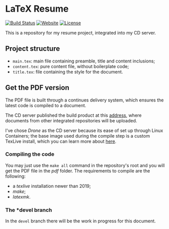 # LaTeX Resume

[![Build Status](https://ci.procsiab.cf/api/badges/Procsiab/latex-resume/status.svg)](https://ci.procsiab.cf/Procsiab/latex-resume)
[![Website](https://img.shields.io/website?up_message=online&url=https%3A%2F%2Fbook.procsiab.cf%2Florenzo_prosseda.pdf)](https://book.procsiab.cf/lorenzo_prosseda.pdf)
[![License](https://img.shields.io/badge/license-GDPR-yellowgreen)](https://raw.githubusercontent.com/Procsiab/latex-resume/master/LICENSE)


This is a repository for my resume project, integrated into my CD server.

## Project structure

- `main.tex`: main file containing preamble, title and content inclusions;
- `content.tex`: pure content file, without boilerplate code;
- `title.tex`: file containing the style for the document.

## Get the PDF version

The PDF file is built through a continues delivery system, which ensures the latest code is compiled to a document.

The CD server published the build product at this [address](https://book.procsiab.cf), where documents from other integrated repositories will be uploaded.

I've chose *Drone* as the CD server because its ease of set up through Linux Containers; the base image used during the compile step is a custom TexLive install, which you can learn more about [here](https://github.com/Procsiab/texlive-it).

### Compiling the code

You may just use the `make all` command in the repository's root and you will get the PDF file in the *pdf* folder. The requirements to compile are the following:
- a *texlive* installation newer than 2019;
- *make*;
- *latexmk*.

### The ***devel** branch

In the `devel` branch there will be the work in progress for this document.
